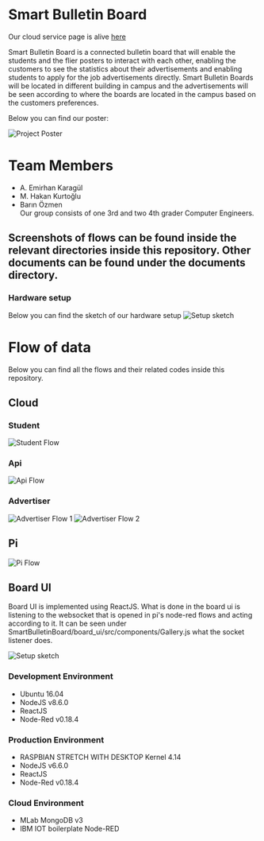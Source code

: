 
# Smart Bulletin Board

Our cloud service page is alive [here](https://hands-on-3.eu-gb.mybluemix.net/home)  

Smart Bulletin Board is a connected bulletin board that will enable the students and the flier posters to interact with each other, enabling the customers to see the statistics about their advertisements and enabling students to apply for the job advertisements directly. Smart Bulletin Boards will be located in different building in campus and the advertisements will be seen according to where the boards are located in the campus based on the customers preferences.  

Below you can find our poster:

![Project Poster](https://github.com/bounIoT/SmartBulletinBoard/blob/master/documents/Final-report-1pager-template%20.jpg?raw=true)
# Team Members

* A. Emirhan Karagül
* M. Hakan Kurtoğlu
* Barın Özmen  
Our group consists of one 3rd and two 4th grader Computer Engineers. 

## Screenshots of flows can be found inside the relevant directories inside this repository. Other documents can be found under the documents directory.

### Hardware setup
Below you can find the sketch of our hardware setup
![Setup sketch](https://github.com/bounIoT/SmartBulletinBoard/blob/master/documents/pin_connections.jpeg?raw=true)

# Flow of data
Below you can find all the flows and their related codes inside this repository.
## Cloud  

### Student
![Student Flow](https://github.com/bounIoT/SmartBulletinBoard/blob/master/cloud/student/student_flow.png?raw=true)
### Api
![Api Flow](https://github.com/bounIoT/SmartBulletinBoard/blob/master/cloud/api/api_flows.png?raw=true)
### Advertiser
![Advertiser Flow 1](https://i.imgur.com/GANqJRM.png)
![Advertiser Flow 2](https://i.imgur.com/BVcMhGS.png)
## Pi
![Pi Flow](https://github.com/bounIoT/SmartBulletinBoard/blob/master/node/pi_flow.png?raw=true)

## Board UI
Board UI is implemented using ReactJS. What is done in the board ui is listening to the websocket that is opened in pi's node-red flows and acting according to it. It can be seen under SmartBulletinBoard/board_ui/src/components/Gallery.js what the socket listener does.

![Setup sketch](https://github.com/bounIoT/SmartBulletinBoard/blob/master/documents/pin_connections.jpeg?raw=true)

### Development Environment
* Ubuntu 16.04
* NodeJS v8.6.0
* ReactJS
* Node-Red v0.18.4

### Production Environment
* RASPBIAN STRETCH WITH DESKTOP Kernel 4.14
* NodeJS v6.6.0
* ReactJS
* Node-Red v0.18.4

### Cloud Environment
* MLab MongoDB v3
* IBM IOT boilerplate Node-RED
